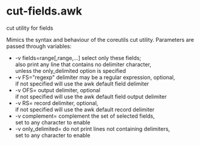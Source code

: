 # cut-fields.awk
cut utility for fields

Mimics the syntax and behaviour of the coreutils cut utility.
Parameters are passed through variables:
- -v fields=range[,range,...] select only these fields;
  <br>also print any line that contains no delimiter character,
  <br>unless the only_delimited option is specified
- -v FS="regexp" delimiter may be a regular expression, optional,
	<br>if not specified will use the awk default field delimiter
- -v OFS= output delimiter, optional
	<br>if not specified will use the awk default field output delimiter
- -v RS= record delimiter, optional,
	<br>if not specified will use the awk default record delimiter
- -v complement= complement the set of selected fields,
	<br>set to any character to enable
- -v only_delimited= do not print lines not containing delimiters,
	<br>set to any character to enable
